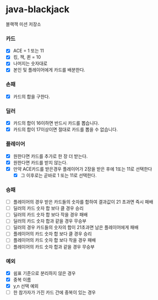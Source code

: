 # java-blackjack

블랙잭 미션 저장소


### 카드
- [X] ACE = 1 또는 11
- [X] 킹, 잭, 퀸 = 10
- [X] 나머지는 숫자대로
- [x] 본인 및 플레이어에게 카드를 배분한다.

### 손패
- [x] 카드의 합을 구한다.

### 딜러
- [x] 카드의 합이 16이하면 반드시 카드를 뽑습니다.
- [x] 카드의 합이 17이상이면 절대로 카드를 뽑을 수 없습니다.

### 플레이어
- [x] 원한다면 카드를 추가로 한 장 더 받는다.
- [x] 원한다면 카드를 받지 않는다.
- [x] 만약 ACE카드를 받은경우 플레이어가 2장을 받은 후에 1또는 11로 선택한다
  - [x] 그 이후로는 곧바로 1 또는 11로 선택한다.

### 승패
- [ ] 플레이어의 경우 받은 카드들의 숫자를 합하여 결과값이 21 초과면 즉시 패배
- [ ] 딜러의 카드 숫자 합 보다 클 경우 승리
- [ ] 딜러의 카드 숫자 합 보다 작을 경우 패배
- [ ] 딜러의 카드 숫자 합과 같을 경우 무승부
- [ ] 딜러의 경우 카드들의 숫자의 합이 21초과면 남은 플레이어에게 패배
- [ ] 플레이어의 카드 숫자 합 보다 클 경우 승리
- [ ] 플레이어의 카드 숫자 합 보다 작을 경우 패배
- [ ] 플레이어의 카드 숫자 합과 같을 경우 무승부

### 예외
- [x] 쉼표 기준으로 분리하지 않은 경우
- [x] 중복 이름 
- [x] y,n 선택 예외
- [ ] 한 참가자가 가진 카드 간에 중복이 있는 경우